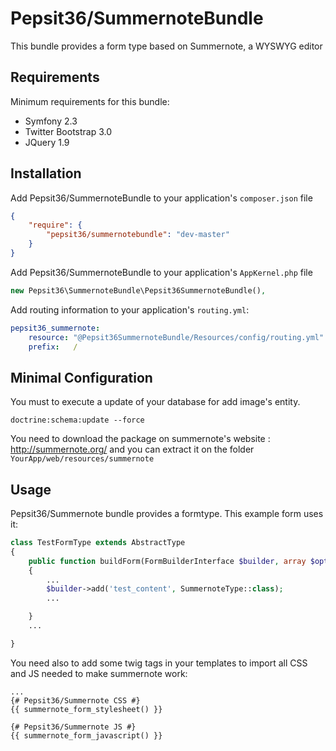 # Pepsit36/SummernoteBundle
This bundle provides a form type based on Summernote, a WYSWYG editor

Requirements
------------
Minimum requirements for this bundle:
- Symfony 2.3
- Twitter Bootstrap 3.0
- JQuery 1.9

Installation
------------
Add Pepsit36/SummernoteBundle to your application's `composer.json` file
```json
{
    "require": {
        "pepsit36/summernotebundle": "dev-master"
    }
}
```

Add Pepsit36/SummernoteBundle to your application's `AppKernel.php` file
```php
new Pepsit36\SummernoteBundle\Pepsit36SummernoteBundle(),
```

Add routing information to your application's `routing.yml`:
```yml
pepsit36_summernote:
    resource: "@Pepsit36SummernoteBundle/Resources/config/routing.yml"
    prefix:   /
```

Minimal Configuration
---------------------
You must to execute a update of your database for add image's entity.
```command
doctrine:schema:update --force
```

You need to download the package on summernote's website : http://summernote.org/ 
and you can extract it on the folder `YourApp/web/resources/summernote`

Usage
-----

Pepsit36/Summernote bundle provides a formtype. This example form uses it:

```php
class TestFormType extends AbstractType
{
    public function buildForm(FormBuilderInterface $builder, array $options)
    {
        ...
        $builder->add('test_content', SummernoteType::class);
        ...

    }
    ...

}
```

You need also to add some twig tags in your templates to import all CSS and JS needed to make summernote work:
```twig
...
{# Pepsit36/Summernote CSS #}
{{ summernote_form_stylesheet() }}

{# Pepsit36/Summernote JS #}
{{ summernote_form_javascript() }}
```